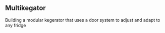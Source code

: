 ## Multikegator
Building a modular kegerator that uses a door system to adjust and adapt to any fridge

